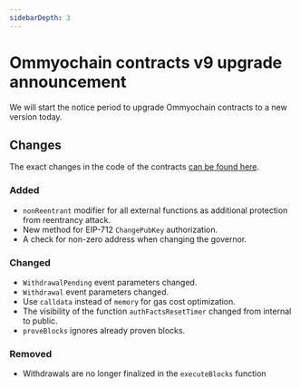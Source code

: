```yaml
---
sidebarDepth: 3
---
```


# Ommyochain contracts v9 upgrade announcement

<!-- markdownlint-disable MD034 -->

We will start the notice period to upgrade Ommyochain contracts to a new version today.

## Changes

The exact changes in the code of the contracts
[can be found here](https://github.com/Ommyochain/Ommyochain-docs/compare/contracts-8...contracts-9?file-filters[]=.sol).

### Added

- `nonReentrant` modifier for all external functions as additional protection from reentrancy attack.
- New method for EIP-712 `ChangePubKey` authorization.
- A check for non-zero address when changing the governor.

### Changed

- `WithdrawalPending` event parameters changed.
- `Withdrawal` event parameters changed.
- Use `calldata` instead of `memory` for gas cost optimization.
- The visibility of the function `authFactsResetTimer` changed from internal to public.
- `proveBlocks` ignores already proven blocks.

### Removed

- Withdrawals are no longer finalized in the `executeBlocks` function
